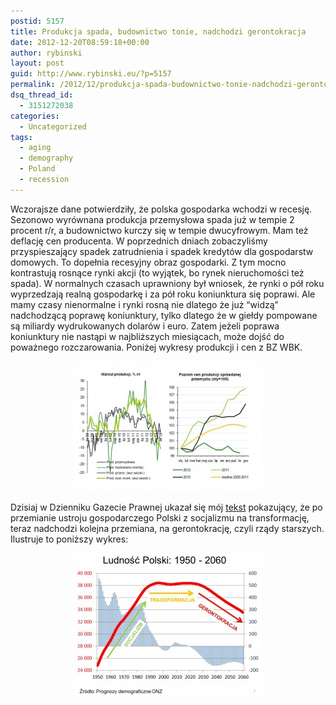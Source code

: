 ```yaml
---
postid: 5157
title: Produkcja spada, budownictwo tonie, nadchodzi gerontokracja
date: 2012-12-20T08:59:18+00:00
author: rybinski
layout: post
guid: http://www.rybinski.eu/?p=5157
permalink: /2012/12/produkcja-spada-budownictwo-tonie-nadchodzi-gerontokracja/
dsq_thread_id:
  - 3151272038
categories:
  - Uncategorized
tags:
  - aging
  - demography
  - Poland
  - recession
---
```

Wczorajsze dane potwierdziły, że polska gospodarka wchodzi w recesję. Sezonowo wyrównana produkcja przemysłowa spada już w tempie 2 procent r/r, a budownictwo kurczy się w tempie dwucyfrowym. Mam też deflację cen producenta. W poprzednich dniach zobaczyliśmy przyspieszający spadek zatrudnienia i spadek kredytów dla gospodarstw domowych. To dopełnia recesyjny obraz gospodarki. Z tym mocno kontrastują rosnące rynki akcji (to wyjątek, bo rynek nieruchomości też spada). W normalnych czasach uprawniony był wniosek, że rynki o pół roku wyprzedzają realną gospodarkę i za pół roku koniunktura się poprawi. Ale mamy czasy nienormalne i rynki rosną nie dlatego że już “widzą” nadchodzącą poprawę koniunktury, tylko dlatego że w giełdy pompowane są miliardy wydrukowanych dolarów i euro. Zatem jeżeli poprawa koniunktury nie nastąpi w najbliższych miesiącach, może dojść do poważnego rozczarowania. Poniżej wykresy produkcji i cen z BZ WBK.

<p style="text-align: center;">
  <a href="/uploads/2012/12/Produkcja_ceny_listopad.jpg"><img class="size-medium wp-image-5158 aligncenter" title="Produkcja_ceny_listopad" src="/uploads/2012/12/Produkcja_ceny_listopad-300x208.jpg" alt="" width="300" height="208" /></a>
</p>

Dzisiaj w Dzienniku Gazecie Prawnej ukazał się mój [tekst](http://forsal.pl/artykuly/669950,rybinski_socjalizm_transformacja_gerontokracja_nadchodzi_kolejna_zmiana_ustroju.html) pokazujący, że po przemianie ustroju gospodarczego Polski z socjalizmu na transformację, teraz nadchodzi kolejna przemiana, na gerontokrację, czyli rządy starszych. Ilustruje to poniższy wykres:

<p style="text-align: center;">
  <a href="/uploads/2012/12/gerontokracja.jpg"><img class="size-medium wp-image-5159 aligncenter" title="gerontokracja" src="/uploads/2012/12/gerontokracja-300x228.jpg" alt="" width="300" height="228" /></a>
</p>

 
